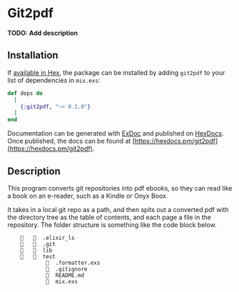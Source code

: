 # Git2pdf

**TODO: Add description**

## Installation

If [available in Hex](https://hex.pm/docs/publish), the package can be installed
by adding `git2pdf` to your list of dependencies in `mix.exs`:

```elixir
def deps do
  [
    {:git2pdf, "~> 0.1.0"}
  ]
end
```

Documentation can be generated with [ExDoc](https://github.com/elixir-lang/ex_doc)
and published on [HexDocs](https://hexdocs.pm). Once published, the docs can
be found at [https://hexdocs.pm/git2pdf](https://hexdocs.pm/git2pdf).

## Description

This program converts git repositories into pdf ebooks, so they can read like a book on an e-reader, such as a Kindle or Onyx Boox.

It takes in a local git repo as a path, and then spits out a converted pdf with the directory tree as the table of contents, and each page a file in the repository. The folder structure is something like the code block below.
```
		  .elixir_ls
		  .git
		  lib
		  test
			  .formatter.exs
			  .gitignore
			  README.md
			  mix.exs
```

